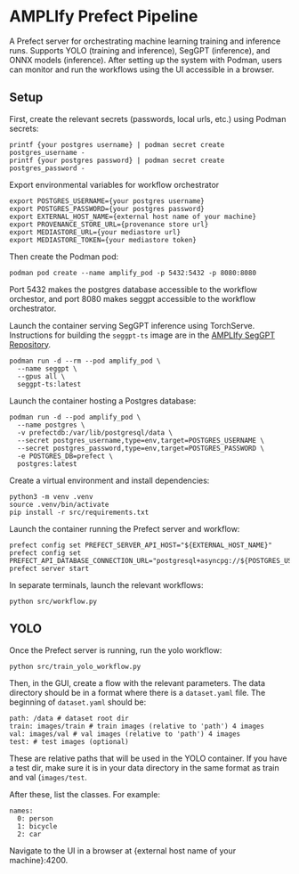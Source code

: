 # AMPLIfy Prefect Pipeline

A Prefect server for orchestrating machine learning training and inference runs. Supports YOLO (training and inference), SegGPT (inference), and ONNX models (inference). After setting up the system with Podman, users can monitor and run the workflows using the UI accessible in a browser.

## Setup

First, create the relevant secrets (passwords, local urls, etc.) using Podman secrets:
```
printf {your postgres username} | podman secret create postgres_username -
printf {your postgres password} | podman secret create postgres_password -
```

Export environmental variables for workflow orchestrator
```
export POSTGRES_USERNAME={your postgres username}
export POSTGRES_PASSWORD={your postgres password}
export EXTERNAL_HOST_NAME={external host name of your machine}
export PROVENANCE_STORE_URL={provenance store url}
export MEDIASTORE_URL={your mediastore url}
export MEDIASTORE_TOKEN={your mediastore token}
```

Then create the Podman pod:
```
podman pod create --name amplify_pod -p 5432:5432 -p 8080:8080
```
Port 5432 makes the postgres database accessible to the workflow orchestor, and port 8080 makes seggpt accessible to the workflow orchestrator.

Launch the container serving SegGPT inference using TorchServe. Instructions for building the `seggpt-ts` image are in the [AMPLIfy SegGPT Repository](https://github.com/WHOIGit/seggpt/tree/main/serve#running-with-dockerized-torchserve).
```
podman run -d --rm --pod amplify_pod \
  --name seggpt \
  --gpus all \
  seggpt-ts:latest
```

Launch the container hosting a Postgres database:
```
podman run -d --pod amplify_pod \
  --name postgres \
  -v prefectdb:/var/lib/postgresql/data \
  --secret postgres_username,type=env,target=POSTGRES_USERNAME \
  --secret postgres_password,type=env,target=POSTGRES_PASSWORD \
  -e POSTGRES_DB=prefect \
  postgres:latest
```

Create a virtual environment and install dependencies:
```
python3 -m venv .venv
source .venv/bin/activate
pip install -r src/requirements.txt
```

Launch the container running the Prefect server and workflow:
```
prefect config set PREFECT_SERVER_API_HOST="${EXTERNAL_HOST_NAME}"
prefect config set PREFECT_API_DATABASE_CONNECTION_URL="postgresql+asyncpg://${POSTGRES_USERNAME}:${POSTGRES_PASSWORD}@postgres:5432/prefect"
prefect server start
```

In separate terminals, launch the relevant workflows:
```
python src/workflow.py
```

## YOLO
Once the Prefect server is running, run the yolo workflow:
```
python src/train_yolo_workflow.py
```

Then, in the GUI, create a flow with the relevant parameters. The data directory should be in a format where there is a `dataset.yaml` file. The beginning of `dataset.yaml` should be:
```
path: /data # dataset root dir
train: images/train # train images (relative to 'path') 4 images
val: images/val # val images (relative to 'path') 4 images
test: # test images (optional)
```
These are relative paths that will be used in the YOLO container. If you have a test dir, make sure it is in your data directory in the same format as train and val (`images/test`. 

After these, list the classes. For example:
```
names:
  0: person
  1: bicycle
  2: car
```

Navigate to the UI in a browser at {external host name of your machine}:4200. 
